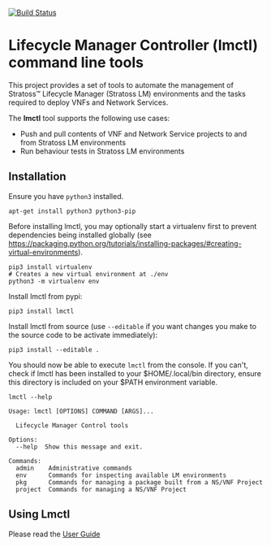 [![Build Status](https://travis-ci.com/accanto-systems/lmctl.svg?branch=master)](https://travis-ci.com/accanto-systems/lmctl)

# Lifecycle Manager Controller (lmctl) command line tools

This project provides a set of tools to automate the management of Stratoss&trade; Lifecycle Manager (Stratoss LM) environments and the tasks required to deploy VNFs and Network Services.

The **lmctl** tool supports the following use cases:

- Push and pull contents of VNF and Network Service projects to and from Stratoss LM environments
- Run behaviour tests in Stratoss LM environments

## Installation

Ensure you have `python3` installed.

```
apt-get install python3 python3-pip
```

Before installing lmctl, you may optionally start a virtualenv first to prevent dependencies being installed globally (see https://packaging.python.org/tutorials/installing-packages/#creating-virtual-environments).

```
pip3 install virtualenv
# Creates a new virtual environment at ./env
python3 -m virtualenv env
```

Install lmctl from pypi:

```
pip3 install lmctl
```

Install lmctl from source (use `--editable` if you want changes you make to the source code to be activate immediately):

```
pip3 install --editable .
```

You should now be able to execute `lmctl` from the console. If you can't, check if lmctl has been installed to your $HOME/.local/bin directory, ensure this directory is included on your $PATH environment variable.

```
lmctl --help

Usage: lmctl [OPTIONS] COMMAND [ARGS]...

  Lifecycle Manager Control tools

Options:
  --help  Show this message and exit.

Commands:
  admin    Administrative commands
  env      Commands for inspecting available LM environments
  pkg      Commands for managing a package built from a NS/VNF Project
  project  Commands for managing a NS/VNF Project
```

## Using Lmctl

Please read the [User Guide](./docs/user_guide.md)
